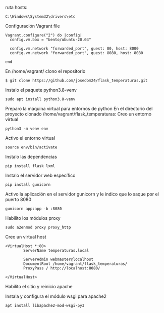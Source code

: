 ruta hosts:
```
C:\Windows\System32\drivers\etc
```
Configuración Vagrant file
```
Vagrant.configure("2") do |config|
  config.vm.box = "bento/ubuntu-20.04"

  config.vm.network "forwarded_port", guest: 80, host: 8000
  config.vm.network "forwarded_port", guest: 8080, host: 8080
  
end
```
En /home/vagrant/ clono el repositorio
```
$ git clone https://github.com/josedom24/flask_temperaturas.git
```
Instalo el paquete python3.8-venv
```
sudo apt install python3.8-venv
```
Preparo la máquina virtual para entornos de python
En el directorio del proyecto clonado /home/vagrant/flask_temperaturas:
Creo un entorno virtual
```
python3 -m venv env
```
Activo el entorno virtual
```
source env/bin/activate
```
Instalo las dependencias
```
pip install flask lxml
```
Instalo el servidor web específico
```
pip install gunicorn
```
Activo la aplicación en el servidor gunicorn y le indico que lo saque por el puerto 8080
```
gunicorn app:app -b :8080
```
Habilito los módulos proxy
```
sudo a2enmod proxy proxy_http
```
Creo un virtual host
```
<VirtualHost *:80>
        ServerName temperaturas.local

        ServerAdmin webmaster@localhost
        DocumentRoot /home/vagrant/flask_temperaturas/
        ProxyPass / http://localhost:8080/

</VirtualHost>
```
Habilito el sitio y reinicio apache

Instala y configura el módulo wsgi para apache2
```
apt install libapache2-mod-wsgi-py3
```
